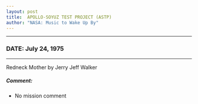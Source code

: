```yaml
---
layout: post
title:  APOLLO-SOYUZ TEST PROJECT (ASTP)
author: "NASA: Music to Wake Up By"
---
```


----
### DATE: July 24, 1975
----
Redneck Mother by Jerry Jeff Walker

##### Comment:
* No mission comment
